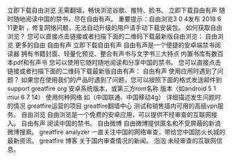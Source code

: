 立即下载自由浏览 无需翻墙，畅快浏览谷歌、推特、脸书。 立即下载自由有声 随时随地阅读中国的禁书，尽在自由有声。 重要提示：自由浏览3 0 4发布 2018 6 11更新 ，修复网络问题，无法自动升级的用户请手动下载安装包。 如何获取自由浏览？ 您可以直接点击链接或者扫描下面的二维码下载最新版自由浏览： 自由浏览 更多的自由 自由有声 立即下载自由有声 自由有声是一个便捷的安卓端禁书阅读器 拥有书籍封面、轻量化预览、整合有声书与文字书三大特点 内置书库有数百本pdf和有声书 您可以使用它随时随地阅读和分享中国的禁书。 您可以直接点击链接或者扫描下面的二维码下载最新版自由有声： 自由有声 使用应用时遇到了问题？ 如果您在使用我们的产品时遇到了问题，您可以按照下面的格式发送邮件到support greatfire org 安卓系统版本，或第三方rom名称 版本（如android 5 1 miui 6 7 14） 使用何种网络 如（中国联通、中国移动4g） 详细描述发生问题时的情况 greatfire运营的项目 greatfire翻墙中心 测试和销售墙内可用的高级vpn服务。 自由浏览 自由浏览是一个免费的安卓应用，可以提供不经审查的互联网接入。 自由有声 阅读中国的禁书。 自由微博 自由微博提供匿名和不受屏蔽的新浪微博搜索。 greatfire analyzer 一直关注中国的网络审查，带给您中国防火长城的最新资讯。 greatfire 博客 关于国内审查情况的新闻。 泡泡 未经审查的互联网信息。